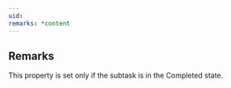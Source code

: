 ```yaml
---
uid: 
remarks: *content
---
```

## Remarks  
 This property is set only if the subtask is in the Completed state.